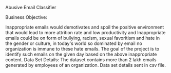 Abusive Email Classifier

Business Objective:

Inappropriate emails would demotivates and spoil the positive environment that would lead to more attrition rate and low productivity and Inappropriate emails could be on form of bullying, racism, sexual favoritism and hate in the gender or culture, in today's world so dominated by email no organization is immune to these hate emails.
The goal of the project is to identify such emails on the given day based on the above inappropriate content.
Data Set Details:
The dataset contains more than 2 lakh emails generated by employees of an organization.
Data set details sent in csv file.
